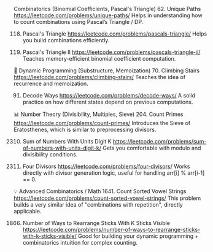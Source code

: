  Combinatorics (Binomial Coefficients, Pascal's Triangle)
62. Unique Paths
https://leetcode.com/problems/unique-paths/
Helps in understanding how to count combinations using Pascal’s Triangle / DP.

118. Pascal's Triangle
https://leetcode.com/problems/pascals-triangle/
Helps you build combinations efficiently.

119. Pascal's Triangle II
https://leetcode.com/problems/pascals-triangle-ii/
Teaches memory-efficient binomial coefficient computation.

🔁 Dynamic Programming (Substructure, Memoization)
70. Climbing Stairs
https://leetcode.com/problems/climbing-stairs/
Teaches the idea of recurrence and memoization.

91. Decode Ways
https://leetcode.com/problems/decode-ways/
A solid practice on how different states depend on previous computations.

📊 Number Theory (Divisibility, Multiples, Sieve)
204. Count Primes
https://leetcode.com/problems/count-primes/
Introduces the Sieve of Eratosthenes, which is similar to preprocessing divisors.

2310. Sum of Numbers With Units Digit K
https://leetcode.com/problems/sum-of-numbers-with-units-digit-k/
Gets you comfortable with modulo and divisibility conditions.

1390. Four Divisors
https://leetcode.com/problems/four-divisors/
Works directly with divisor generation logic, useful for handling arr[i] % arr[i-1] == 0.

💡 Advanced Combinatorics / Math
1641. Count Sorted Vowel Strings
https://leetcode.com/problems/count-sorted-vowel-strings/
This problem builds a very similar idea of "combinations with repetition", directly applicable.

1866. Number of Ways to Rearrange Sticks With K Sticks Visible
https://leetcode.com/problems/number-of-ways-to-rearrange-sticks-with-k-sticks-visible/
Good for building your dynamic programming + combinatorics intuition for complex counting.
